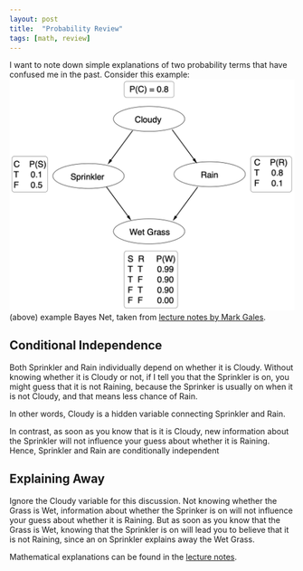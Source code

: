 ```yaml
---
layout: post
title:  "Probability Review"
tags: [math, review]
---
```


I want to note down simple explanations of two probability terms that have confused me in the past. Consider this example:
![Bayes Net](/assets/images/bayes_net.png)
(above) example Bayes Net, taken from [lecture notes by Mark Gales](http://mi.eng.cam.ac.uk/~mjfg/local/4F10.old/lect10.pdf). 

## Conditional Independence
Both Sprinkler and Rain individually depend on whether it is Cloudy. Without knowing whether it is Cloudy or not,
if I tell you that the Sprinkler is on, you might guess that it is not Raining, because the Sprinker is usually on
when it is not Cloudy, and that means less chance of Rain.

In other words, Cloudy is a hidden variable connecting Sprinkler and Rain.

In contrast, as soon as you know that is it is Cloudy, new information about the Sprinkler will not
influence your guess about whether it is Raining. Hence, Sprinkler and Rain are conditionally independent

## Explaining Away
Ignore the Cloudy variable for this discussion. Not knowing whether the Grass is Wet, information about whether the Sprinker
is on will not influence your guess about whether it is Raining. But as soon as you know that the Grass is Wet, knowing that
the Sprinkler is on will lead you to believe that it is not Raining, since an on Sprinkler explains away the Wet Grass.

Mathematical explanations can be found in the [lecture notes](http://mi.eng.cam.ac.uk/~mjfg/local/4F10.old/lect10.pdf).
